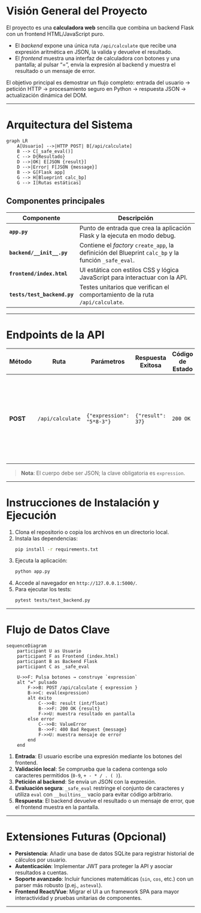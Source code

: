 # Visión General del Proyecto
El proyecto es una **calculadora web** sencilla que combina un backend Flask con un frontend HTML/JavaScript puro.  
- El *backend* expone una única ruta `/api/calculate` que recibe una expresión aritmética en JSON, la valida y devuelve el resultado.  
- El *frontend* muestra una interfaz de calculadora con botones y una pantalla; al pulsar “=”, envía la expresión al backend y muestra el resultado o un mensaje de error.

El objetivo principal es demostrar un flujo completo: entrada del usuario → petición HTTP → procesamiento seguro en Python → respuesta JSON → actualización dinámica del DOM.

---

# Arquitectura del Sistema
```mermaid
graph LR
    A[Usuario] -->|HTTP POST| B[/api/calculate]
    B --> C[_safe_eval()]
    C --> D{Resultado}
    D -->|OK| E[JSON {result}]
    D -->|Error| F[JSON {message}]
    B --> G[Flask app]
    G --> H[Blueprint calc_bp]
    G --> I[Rutas estáticas] 
```

## Componentes principales
| Componente | Descripción |
|------------|-------------|
| **`app.py`** | Punto de entrada que crea la aplicación Flask y la ejecuta en modo debug. |
| **`backend/__init__.py`** | Contiene el *factory* `create_app`, la definición del Blueprint `calc_bp` y la función `_safe_eval`. |
| **`frontend/index.html`** | UI estática con estilos CSS y lógica JavaScript para interactuar con la API. |
| **`tests/test_backend.py`** | Testes unitarios que verifican el comportamiento de la ruta `/api/calculate`. |

---

# Endpoints de la API
| Método | Ruta | Parámetros | Respuesta Exitosa | Código de Estado | Mensaje de Error |
|--------|------|------------|-------------------|------------------|------------------|
| **POST** | `/api/calculate` | `{"expression": "5*8-3"}` | `{"result": 37}` | `200 OK` | `400 Bad Request` con descripción (`Missing 'expression' field`, `Expression must be a non-empty string`, `Invalid expression: ...`). |

> **Nota**: El cuerpo debe ser JSON; la clave obligatoria es `expression`.

---

# Instrucciones de Instalación y Ejecución
1. Clona el repositorio o copia los archivos en un directorio local.  
2. Instala las dependencias:
   ```bash
   pip install -r requirements.txt
   ```
3. Ejecuta la aplicación:
   ```bash
   python app.py
   ```
4. Accede al navegador en `http://127.0.0.1:5000/`.  
5. Para ejecutar los tests:
   ```bash
   pytest tests/test_backend.py
   ```

---

# Flujo de Datos Clave
```mermaid
sequenceDiagram
    participant U as Usuario
    participant F as Frontend (index.html)
    participant B as Backend Flask
    participant C as _safe_eval

    U->>F: Pulsa botones → construye `expression`
    alt "=" pulsado
        F->>B: POST /api/calculate { expression }
        B->>C: eval(expression)
        alt éxito
            C-->>B: result (int/float)
            B-->>F: 200 OK {result}
            F->>U: muestra resultado en pantalla
        else error
            C-->>B: ValueError
            B-->>F: 400 Bad Request {message}
            F->>U: muestra mensaje de error
        end
    end
```

1. **Entrada**: El usuario escribe una expresión mediante los botones del frontend.  
2. **Validación local**: Se comprueba que la cadena contenga solo caracteres permitidos (`0-9`, `+ - * / . ( )`).  
3. **Petición al backend**: Se envía un JSON con la expresión.  
4. **Evaluación segura**: `_safe_eval` restringe el conjunto de caracteres y utiliza `eval` con `__builtins__` vacío para evitar código arbitrario.  
5. **Respuesta**: El backend devuelve el resultado o un mensaje de error, que el frontend muestra en la pantalla.

---

# Extensiones Futuras (Opcional)
- **Persistencia**: Añadir una base de datos SQLite para registrar historial de cálculos por usuario.  
- **Autenticación**: Implementar JWT para proteger la API y asociar resultados a cuentas.  
- **Soporte avanzado**: Incluir funciones matemáticas (`sin`, `cos`, etc.) con un parser más robusto (p.ej., `asteval`).  
- **Frontend React/Vue**: Migrar el UI a un framework SPA para mayor interactividad y pruebas unitarias de componentes.  

---